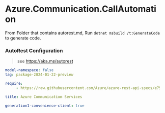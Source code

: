# Azure.Communication.CallAutomation

From Folder that contains autorest.md, Run `dotnet msbuild /t:GenerateCode` to generate code.

### AutoRest Configuration
> see https://aka.ms/autorest

```yaml
model-namespace: false
tag: package-2024-01-22-preview

require:
     - https://raw.githubusercontent.com/Azure/azure-rest-api-specs/e75f313e20c326f5196acecc48fc4d7fcd7e15cd/specification/communication/data-plane/CallAutomation/readme.md

title: Azure Communication Services

generation1-convenience-client: true
```
